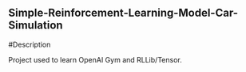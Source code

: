 ## Simple-Reinforcement-Learning-Model-Car-Simulation

#Description

Project used to learn OpenAI Gym and RLLib/Tensor.
